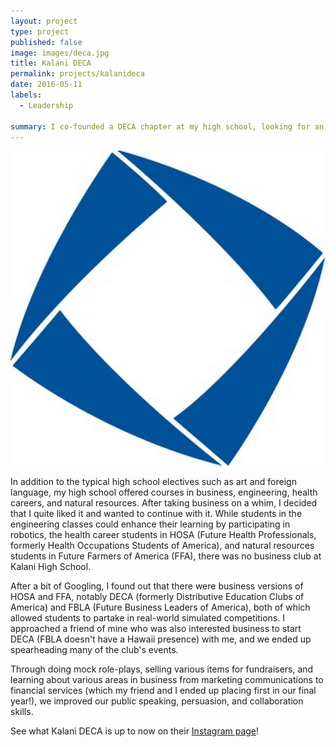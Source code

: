 ```yaml
---
layout: project
type: project
published: false
image: images/deca.jpg
title: Kalani DECA
permalink: projects/kalanideca
date: 2016-05-11
labels:
  - Leadership
  
summary: I co-founded a DECA chapter at my high school, looking for an opportunity to apply knowledge from business class.
---
```


<img class="ui medium right floated rounded image" src="/images/deca.jpg">

In addition to the typical high school electives such as art and foreign language, my high school offered courses in business, engineering, health careers, and natural resources. After taking business on a whim, I decided that I quite liked it and wanted to continue with it. While students in the engineering classes could enhance their learning by participating in robotics, the health career students in HOSA (Future Health Professionals, formerly Health Occupations Students of America), and natural resources students in Future Farmers of America (FFA), there was no business club at Kalani High School. 

After a bit of Googling, I found out that there were business versions of HOSA and FFA, notably DECA (formerly Distributive Education Clubs of America) and FBLA (Future Business Leaders of America), both of which allowed students to partake in real-world simulated competitions. I approached a friend of mine who was also interested business to start DECA (FBLA doesn't have a Hawaii presence) with me, and we ended up spearheading many of the club's events.  

Through doing mock role-plays, selling various items for fundraisers, and learning about various areas in business from marketing communications to financial services (which my friend and I ended up placing first in our final year!), we improved our public speaking, persuasion, and collaboration skills. 

See what Kalani DECA is up to now on their [Instagram page](https://www.instagram.com/kalani_deca)!



